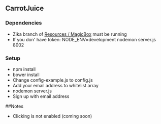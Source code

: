 
## CarrotJuice

### Dependencies
- Zika branch of [Resources / MagicBox](https://github.com/mikefab/resources/tree/zika) must be running
- If you don' have token: NODE_ENV=development nodemon server.js 8002

### Setup 
- npm install
- bower install
- Change config-example.js to config.js
- Add your email address to whitelist array
- nodemon server.js
- Sign up with email address

##Notes
- Clicking is not enabled (coming soon)